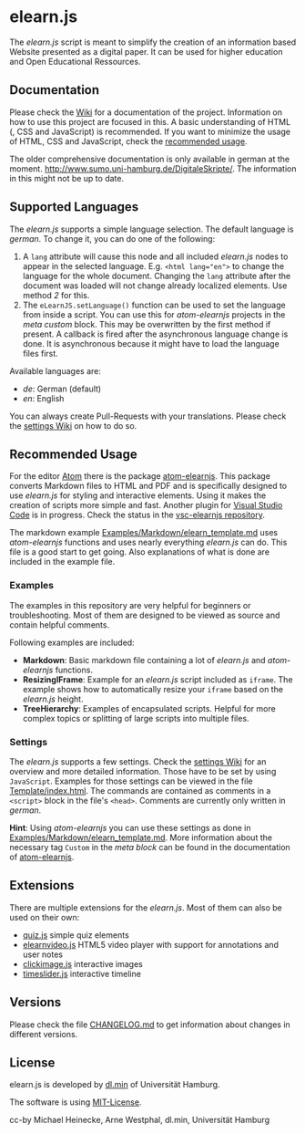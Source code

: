 # elearn.js

The _elearn.js_ script is meant to simplify the creation of an information
based Website presented as a digital paper.
It can be used for higher education and Open Educational Ressources.

## Documentation

Please check the [Wiki](https://github.com/elb-min-uhh/elearn.js/wiki) for
a documentation of the project. Information on how to use this project are
focused in this. A basic understanding of HTML (, CSS and JavaScript) is
recommended.
If you want to minimize the usage of HTML, CSS and JavaScript, check the
[recommended usage](#recommended-usage).

The older comprehensive documentation is only available in german at the moment.
http://www.sumo.uni-hamburg.de/DigitaleSkripte/. The information in this might
not be up to date.

## Supported Languages

The _elearn.js_ supports a simple language selection. The default language
is _german_. To change it, you can do one of the following:

1. A `lang` attribute will cause this node and all included _elearn.js_ nodes to
appear in the selected language. E.g. `<html lang="en">` to change the language
for the whole document. Changing the `lang` attribute after the document was
loaded will not change already localized elements. Use method _2_ for this.
2. The `eLearnJS.setLanguage()` function can be used to set the language from
inside a script. You can use this for _atom-elearnjs_ projects in the
_meta custom_ block. This may be overwritten by the first method if present.
A callback is fired after the asynchronous language change is done. It is
asynchronous because it might have to load the language files first.

Available languages are:
* _de_: German (default)
* _en_: English

You can always create Pull-Requests with your translations. Please check the
[settings Wiki](https://github.com/elb-min-uhh/elearn.js/wiki/Settings#language)
on how to do so.

## Recommended Usage

For the editor [Atom](https://atom.io) there is the package
[atom-elearnjs](https://github.com/elb-min-uhh/atom-elearnjs).
This package converts Markdown files to HTML and PDF and is specifically
designed to use _elearn.js_ for styling and interactive elements.
Using it makes the creation of scripts more simple and fast.
Another plugin for [Visual Studio Code](https://code.visualstudio.com/) is
in progress. Check the status in the
[vsc-elearnjs repository](https://github.com/elb-min-uhh/vsc-elearnjs).

The markdown example
[Examples/Markdown/elearn_template.md](/Examples/Markdown/elearn_template.md)
uses _atom-elearnjs_ functions and uses nearly everything _elearn.js_ can do.
This file is a good start to get going. Also explanations of what is done are
included in the example file.

### Examples

The examples in this repository are very helpful for beginners or
troubleshooting. Most of them are designed to be viewed as source and contain
helpful comments.

Following examples are included:
* __Markdown__: Basic markdown file containing a lot of _elearn.js_ and
    _atom-elearnjs_ functions.
* __ResizingIFrame__: Example for an _elearn.js_ script included as `iframe`.
    The example shows how to automatically resize your `iframe` based on the
    _elearn.js_ height.
* __TreeHierarchy__: Examples of encapsulated scripts. Helpful for more
    complex topics or splitting of large scripts into multiple files.

### Settings

The _elearn.js_ supports a few settings. Check the
[settings Wiki](https://github.com/elb-min-uhh/elearn.js/wiki/Settings)
for an overview and more detailed information.
Those have to be set by using
`JavaScript`. Examples for those settings can be viewed in the file  
[Template/index.html](/Template/index.html). The commands are contained
as comments in a `<script>` block in the file's `<head>`. Comments are currently
only written in _german_.

__Hint__: Using _atom-elearnjs_ you can use these settings as done in
[Examples/Markdown/elearn_template.md](/Examples/Markdown/elearn_template.md).
More information about the necessary tag `Custom` in the _meta block_
can be found in the documentation of
[atom-elearnjs](https://github.com/elb-min-uhh/atom-elearnjs).

## Extensions

There are multiple extensions for the _elearn.js_. Most of them can also be
used on their own:

* [quiz.js](https://github.com/elb-min-uhh/quiz.js) simple quiz elements
* [elearnvideo.js](https://github.com/elb-min-uhh/elearnvideo.js) HTML5 video
    player with support for annotations and user notes
* [clickimage.js](https://github.com/elb-min-uhh/clickimage.js) interactive
    images
* [timeslider.js](https://github.com/elb-min-uhh/timeslider.js) interactive
    timeline

## Versions

Please check the file
[CHANGELOG.md](https://github.com/elb-min-uhh/elearn.js/blob/master/CHANGELOG.md)
to get information about changes in different versions.

## License

elearn.js is developed by
[dl.min](https://www.min.uni-hamburg.de/studium/digitalisierung-lehre/ueber-uns.html)
of Universität Hamburg.

The software is using [MIT-License](http://opensource.org/licenses/mit-license.php).

cc-by Michael Heinecke, Arne Westphal, dl.min, Universität Hamburg
